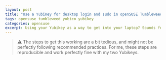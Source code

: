 ```yaml
---
layout: post
title: "Use a YubiKey for desktop login and sudo in openSUSE Tumbleweed"
tags: opensuse tumbleweed yubico yubikey
categories: opensuse
excerpt: Using your Yubikey as a way to get into your laptop? Sounds fun. 
---
```


> :warning: The steps to get this working are a bit tedious, and might not be perfectly following recommended practices. For me, these steps are reproducible and work perfectly fine with my two Yubikeys.  

